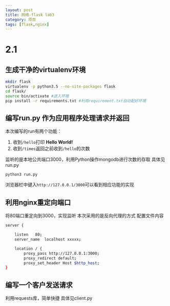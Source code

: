 ```yaml
---
layout: post
title: 网络-flask lab3
category: 项目
tags: [flask,nginx]
---
```



# 2.1

## 生成干净的virtualenv环境
~~~zsh
mkdir flask
virtualenv -p python3.5 --no-site-packages flask
cd flask/
source bin/activate #进入环境 
pip install -r requirements.txt #利用requirement.txt自动配好环境
~~~

## 编写run.py 作为应用程序处理请求并返回
本次编写的run有两个功能：
1. 收到`/hello`打印 **Hello World!**
2. 收到`/times`返回之前收到`/hello`的次数

监听的是本地公共端口3000，利用Python操作mongodb进行次数的存取
具体见run.py

~~~
python3 run.py
~~~
浏览器栏中键入`http://127.0.0.1/3000`可以看到相应功能的实现

## 利用nginx重定向端口
将80端口重定向到3000，实现监听
本次采用的是反向代理的方式
配置文件内容
~~~zsh
server {

    listen   80;
    server_name  localhost xxxxx;

    location / {
        proxy_pass http://127.0.0.1:3000;
        proxy_redirect default;
        proxy_set_header Host $http_host;
}
~~~


## 编写一个客户发送请求
利用requests库，简单快捷
具体见client.py
